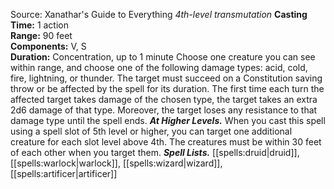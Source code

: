 Source: Xanathar's Guide to Everything
*4th-level transmutation*
**Casting Time:** 1 action  
**Range:** 90 feet  
**Components:** V, S  
**Duration:** Concentration, up to 1 minute
Choose one creature you can see within range, and choose one of the following damage types: acid, cold, fire, lightning, or thunder. The target must succeed on a Constitution saving throw or be affected by the spell for its duration. The first time each turn the affected target takes damage of the chosen type, the target takes an extra 2d6 damage of that type. Moreover, the target loses any resistance to that damage type until the spell ends.
***At Higher Levels.*** When you cast this spell using a spell slot of 5th level or higher, you can target one additional creature for each slot level above 4th. The creatures must be within 30 feet of each other when you target them.
***Spell Lists.*** [[spells:druid|druid]], [[spells:warlock|warlock]], [[spells:wizard|wizard]], [[spells:artificer|artificer]]